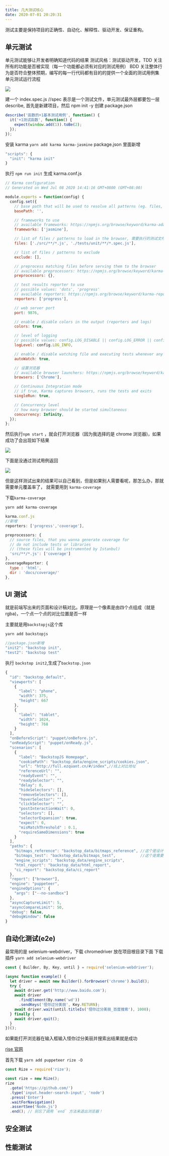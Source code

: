```yaml
---
title: 几大测试核心
date: 2020-07-01 20:20:31
---
```


测试主要是保持项目的正确性、自动化、解释性、驱动开发、保证重构。

## 单元测试

单元测试能够让开发者明确知道代码的结果
测试风格：测试驱动开发，TDD 关注所有的功能是否被实现（每一个功能都必须有对应的测试用例）
BDD 关注整体行为是否符合整体预期，编写的每一行代码都有目的的提供一个全面的测试用例集
单元测试运行流程

<!-- ![测试](/testcode/test.png) -->
<img src='../../assets/testcode/test.png'>

建一个 index.spec.js //spec 表示是一个测试文件，单元测试最外层都要包一层 describe,
首先是新建项目，然后 npm init -y 创建 package.json

```js
describe('函数的+1基本测试用例', function() {
  it('+1测试函数', function() {
    expect(window.add(1)).toBe(2);
  });
});
```

安装 karma `yarn add karma karma-jasmine`
package.json 里面新增

```js
"scripts": {
  "init": "karma init"
}
```

执行 `npm run init` 生成 karma.conf.js

```js
// Karma configuration
// Generated on Wed Jul 08 2020 14:41:16 GMT+0800 (GMT+08:00)

module.exports = function(config) {
  config.set({
    // base path that will be used to resolve all patterns (eg. files, exclude)
    basePath: '',

    // frameworks to use
    // available frameworks: https://npmjs.org/browse/keyword/karma-adapter
    frameworks: ['jasmine'],

    // list of files / patterns to load in the browser, 需要执行的测试文件
    files: ['./src/**/*.js', './tests/unit/**/*.spec.js'],

    // list of files / patterns to exclude
    exclude: [],

    // preprocess matching files before serving them to the browser
    // available preprocessors: https://npmjs.org/browse/keyword/karma-preprocessor
    preprocessors: {},

    // test results reporter to use
    // possible values: 'dots', 'progress'
    // available reporters: https://npmjs.org/browse/keyword/karma-reporter
    reporters: ['progress'],

    // web server port
    port: 9876,

    // enable / disable colors in the output (reporters and logs)
    colors: true,

    // level of logging
    // possible values: config.LOG_DISABLE || config.LOG_ERROR || config.LOG_WARN || config.LOG_INFO || config.LOG_DEBUG
    logLevel: config.LOG_INFO,

    // enable / disable watching file and executing tests whenever any file changes
    autoWatch: true,

    // 设置浏览器
    // available browser launchers: https://npmjs.org/browse/keyword/karma-launcher
    browsers: ['Chrome'],

    // Continuous Integration mode
    // if true, Karma captures browsers, runs the tests and exits
    singleRun: true,

    // Concurrency level
    // how many browser should be started simultaneous
    concurrency: Infinity,
  });
};
```

然后执行`npm start` ，就会打开浏览器（因为我选择的是 chrome 浏览器)，如果成功了会出现如下结果

<!-- ![成功结果](/testcode/result.png) -->
<img src='../../assets/testcode/result.png'>

下面是没通过测试用例返回

<!-- ![失败结果](/testcode/result_fail.png) -->
<img src='../../assets/testcode/result_fail.png'>

但是这样测试出来的结果可以自己看到，但是如果别人需要看呢，那怎么办，那就需要单元覆盖率了，
就需要用到 `karma-coverage`

下载`karma-coverage`

```js
yarn add karma-coverage
```

```js
karma.conf.js
//新增
reporters: ['progress','coverage'],

preprocessors: {
  // source files, that you wanna generate coverage for
  // do not include tests or libraries
  // (these files will be instrumented by Istanbul)
  'src/**/*.js': ['coverage']
},
coverageReporter: {
  type : 'html',
  dir : 'docs/coverage/'
},
```

## UI 测试

就是前端写出来的页面和设计稿对比。原理是一个像素是由四个点组成（就是 rgba)，一个点一个点的对比位置是否一样

主要就是用`backstopjs`这个库

```js
yarn add backstopjs

//package.json新增
"init2": "backstop init",
"test2": "backstop test"
```

执行 `backstop init2`,生成了`backstop.json`

```js
{
  "id": "backstop_default",
  "viewports": [
    {
      "label": "phone",
      "width": 375,
      "height": 667
    },
    {
      "label": "tablet",
      "width": 1024,
      "height": 768
    }
  ],
  "onBeforeScript": "puppet/onBefore.js",
  "onReadyScript": "puppet/onReady.js",
  "scenarios": [
    {
      "label": "BackstopJS Homepage",
      "cookiePath": "backstop_data/engine_scripts/cookies.json",
      "url": "http://full.ezquant.cn/#/index",//线上对比地址
      "referenceUrl": "",
      "readyEvent": "",
      "readySelector": "",
      "delay": 0,
      "hideSelectors": [],
      "removeSelectors": [],
      "hoverSelector": "",
      "clickSelector": "",
      "postInteractionWait": 0,
      "selectors": [],
      "selectorExpansion": true,
      "expect": 0,
      "misMatchThreshold" : 0.1,
      "requireSameDimensions": true
    }
  ],
  "paths": {
    "bitmaps_reference": "backstop_data/bitmaps_reference", //这个是设计稿的文件夹
    "bitmaps_test": "backstop_data/bitmaps_test",           //这个是需要对比的文件夹
    "engine_scripts": "backstop_data/engine_scripts",
    "html_report": "backstop_data/html_report",
    "ci_report": "backstop_data/ci_report"
  },
  "report": ["browser"],
  "engine": "puppeteer",
  "engineOptions": {
    "args": ["--no-sandbox"]
  },
  "asyncCaptureLimit": 5,
  "asyncCompareLimit": 50,
  "debug": false,
  "debugWindow": false
}

```

## 自动化测试(e2e)

最常用的是 selenium-webdriver，下载 chromedriver 放在项目根目录下面
下载插件 `yarn add selenium-webdriver`

```js
const { Builder, By, Key, until } = require('selenium-webdriver');

(async function example() {
  let driver = await new Builder().forBrowser('chrome').build();
  try {
    await driver.get('http://www.baidu.com');
    await driver
      .findElement(By.name('wd'))
      .sendKeys('怪你过分美丽', Key.RETURN);
    await driver.wait(until.titleIs('怪你过分美丽_百度搜索'), 1000);
  } finally {
    await driver.quit();
  }
})();
```

如果能打开浏览器在输入框输入怪你过分美丽并搜索出结果就是成功

[rise 官网](https://rize.js.org/zh-CN/)

首先下载 `yarn add puppeteer rize -D`

```js
const Rize = require('rize');

const rize = new Rize();
rize
  .goto('https://github.com/')
  .type('input.header-search-input', 'node')
  .press('Enter')
  .waitForNavigation()
  .assertSee('Node.js')
  .end(); // 别忘了调用 `end` 方法来退出浏览器！
```

## 安全测试

## 性能测试

